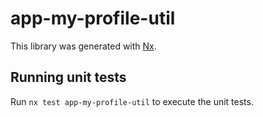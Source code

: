 # app-my-profile-util

This library was generated with [Nx](https://nx.dev).

## Running unit tests

Run `nx test app-my-profile-util` to execute the unit tests.
